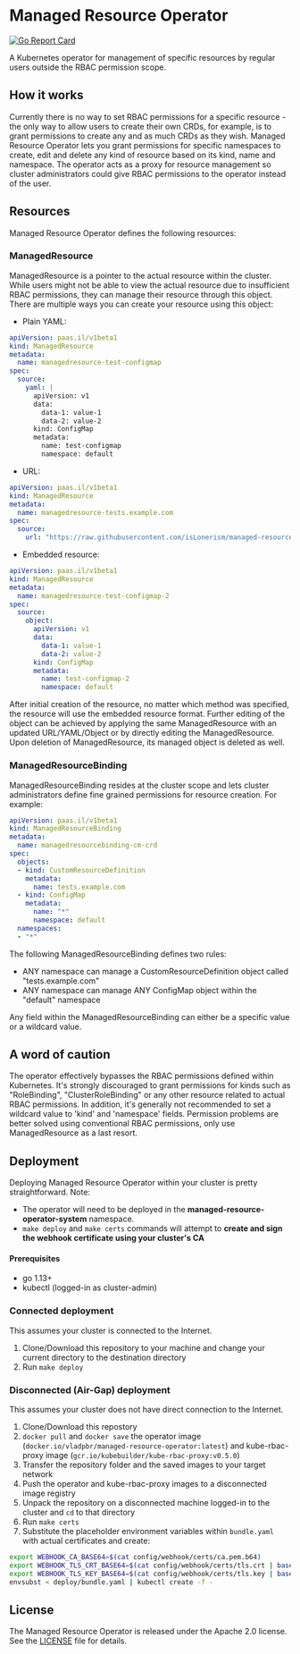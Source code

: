 # Managed Resource Operator

[![Go Report Card](https://goreportcard.com/badge/github.com/isLonerism/managed-resource-operator)](https://goreportcard.com/report/github.com/isLonerism/managed-resource-operator)

A Kubernetes operator for management of specific resources by regular users outside the RBAC permission scope.

## How it works

Currently there is no way to set RBAC permissions for a specific resource - the only way to allow users to create their own CRDs, for example, is to grant permissions to create any and as much CRDs as they wish. Managed Resource Operator lets you grant permissions for specific namespaces to create, edit and delete any kind of resource based on its kind, name and namespace. The operator acts as a proxy for resource management so cluster administrators could give RBAC permissions to the operator instead of the user.

## Resources

Managed Resource Operator defines the following resources:

### ManagedResource

ManagedResource is a pointer to the actual resource within the cluster. While users might not be able to view the actual resource due to insufficient RBAC permissions, they can manage their resource through this object. There are multiple ways you can create your resource using this object:

- Plain YAML:

``` yaml
apiVersion: paas.il/v1beta1
kind: ManagedResource
metadata:
  name: managedresource-test-configmap
spec:
  source:
    yaml: |
      apiVersion: v1
      data:
        data-1: value-1
        data-2: value-2
      kind: ConfigMap
      metadata:
        name: test-configmap
        namespace: default
```

- URL:

``` yaml
apiVersion: paas.il/v1beta1
kind: ManagedResource
metadata:
  name: managedresource-tests.example.com
spec:
  source:
    url: "https://raw.githubusercontent.com/isLonerism/managed-resource-operator/master/examples/objects/apiextensions_v1beta1_tests.example.com.yaml"
```

- Embedded resource:

``` yaml
apiVersion: paas.il/v1beta1
kind: ManagedResource
metadata:
  name: managedresource-test-configmap-2
spec:
  source:
    object:
      apiVersion: v1
      data:
        data-1: value-1
        data-2: value-2
      kind: ConfigMap
      metadata:
        name: test-configmap-2
        namespace: default
```

After initial creation of the resource, no matter which method was specified, the resource will use the embedded resource format. Further editing of the object can be achieved by applying the same ManagedResource with an updated URL/YAML/Object or by directly editing the ManagedResource. Upon deletion of ManagedResource, its managed object is deleted as well.

### ManagedResourceBinding

ManagedResourceBinding resides at the cluster scope and lets cluster administrators define fine grained permissions for resource creation. For example:

``` yaml
apiVersion: paas.il/v1beta1
kind: ManagedResourceBinding
metadata:
  name: managedresourcebinding-cm-crd
spec:
  objects:
  - kind: CustomResourceDefinition
    metadata:
      name: tests.example.com
  - kind: ConfigMap
    metadata:
      name: "*"
      namespace: default
  namespaces:
  - "*"
```

The following ManagedResourceBinding defines two rules:
- ANY namespace can manage a CustomResourceDefinition object called "tests.example.com"
- ANY namespace can manage ANY ConfigMap object within the "default" namespace

Any field within the ManagedResourceBinding can either be a specific value or a wildcard value.

## A word of caution

The operator effectively bypasses the RBAC permissions defined within Kubernetes. It's strongly discouraged to grant permissions for kinds such as "RoleBinding", "ClusterRoleBinding" or any other resource related to actual RBAC permissions. In addition, it's generally not recommended to set a wildcard value to 'kind' and 'namespace' fields. Permission problems are better solved using conventional RBAC permissions, only use ManagedResource as a last resort.

## Deployment

Deploying Managed Resource Operator within your cluster is pretty straightforward. Note:
- The operator will need to be deployed in the **managed-resource-operator-system** namespace.
- `make deploy` and `make certs` commands will attempt to **create and sign the webhook certificate using your cluster's CA**

#### Prerequisites

- go 1.13+
- kubectl (logged-in as cluster-admin)

### Connected deployment

This assumes your cluster is connected to the Internet.

1. Clone/Download this repository to your machine and change your current directory to the destination directory
2. Run `make deploy`

### Disconnected (Air-Gap) deployment

This assumes your cluster does not have direct connection to the Internet.

1. Clone/Download this repostory
2. `docker pull` and `docker save` the operator image (`docker.io/vladpbr/managed-resource-operator:latest`) and kube-rbac-proxy image (`gcr.io/kubebuilder/kube-rbac-proxy:v0.5.0`)
3. Transfer the repository folder and the saved images to your target network
4. Push the operator and kube-rbac-proxy images to a disconnected image registry
5. Unpack the repository on a disconnected machine logged-in to the cluster and `cd` to that directory
6. Run `make certs`
7. Substitute the placeholder environment variables within `bundle.yaml` with actual certificates and create:
``` bash
export WEBHOOK_CA_BASE64=$(cat config/webhook/certs/ca.pem.b64)
export WEBHOOK_TLS_CRT_BASE64=$(cat config/webhook/certs/tls.crt | base64 -w0)
export WEBHOOK_TLS_KEY_BASE64=$(cat config/webhook/certs/tls.key | base64 -w0)
envsubst < deploy/bundle.yaml | kubectl create -f -
```

## License

The Managed Resource Operator is released under the Apache 2.0 license. See the [LICENSE][license_file] file for details.

[license_file]:https://github.com/isLonerism/managed-resource-operator/blob/master/LICENSE